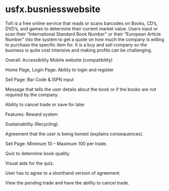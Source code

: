 # usfx.busniesswebsite
Tofi is a free online service that reads or scans barcodes on Books, CD’s, DVD’s, and games to determine their current market value. Users input or scan their “International Standard Book Number” or their “European Article Number” into the system to get a quote on how much the company is willing to purchase the specific item for. It is a buy and sell company so the business is quite cost intensive and making profits can be challenging.

Overall:
Accessibility 
Mobile website (compatibility)
 
Home Page, Login Page:
Ability to login and register
 
Sell Page:
Bar Code & ISPN input
 
Message that tells the user details about the book or if the books are not required by the company. 
 
Ability to cancel trade or save for later

Features: Reward system
 
Sustainability (Recycling).
 
Agreement that the user is being honest (explains consequences).
 
Sell Page:
Minimum 10 – Maximum 100 per trade.
 
Quiz to determine book quality.
 
Visual aids for the quiz.
 
User has to agree to a shorthand version of agreement.
 
View the pending trade and have the ability to cancel trade.

